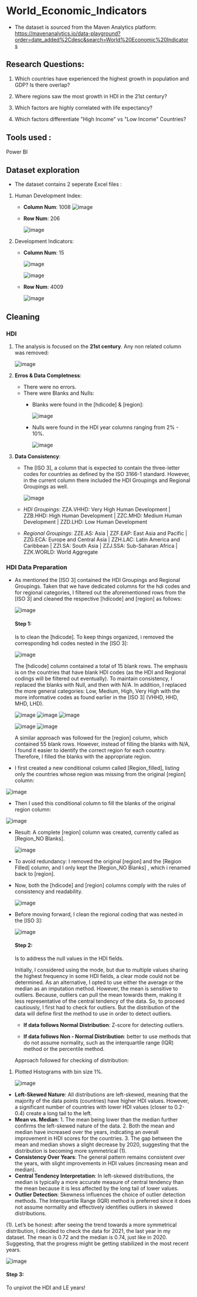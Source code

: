 # World_Economic_Indicators

+ The dataset is sourced from the Maven Analytics platform: https://mavenanalytics.io/data-playground?order=date_added%2Cdesc&search=World%20Economic%20Indicators
## Research Questions: 
1. Which countries have experienced the highest growth in population and GDP? Is there overlap?

2. Where regions saw the most growth in HDI in the 21st century?

3. Which factors are highly correlated with life expectancy?

4. Which factors differentiate "High Income" vs "Low Income" Countries?

## Tools used :

Power BI 

## Dataset exploration 
+ The dataset contains 2 seperate Excel files :
1. Human Development Index:
   + **Column Num**: 1008
     ![image](https://github.com/user-attachments/assets/546c38a4-15e7-4322-bf6f-58b26136d0ee)
     
   + **Row Num**: 206
     
     ![image](https://github.com/user-attachments/assets/49c380f2-661d-4c20-82e3-e5b4cccc47c1)





2. Development Indicators:
   + **Column Num**: 15
     
      ![image](https://github.com/user-attachments/assets/88156a78-62e2-4c17-94b1-3aabbebb160d)

     
      ![image](https://github.com/user-attachments/assets/c2ee2b2e-bce6-43d7-8129-bf7707080f9f)

   + **Row Num**: 4009
     
     ![image](https://github.com/user-attachments/assets/42cf9cf1-bf00-48e6-a0b1-4ea55181c83f)


## Cleaning 

### HDI

1. The analysis is focused on the **21st century**. Any non related column was removed:

    ![image](https://github.com/user-attachments/assets/9f1eb3ff-3c6d-4613-95ac-3662ab63f218)

    
1. **Erros & Data Completness**:
   + There were no errors.
   + There were Blanks and Nulls:
     * Blanks were found in the [hdicode] & [region]:

       ![image](https://github.com/user-attachments/assets/7e0ae7de-2f7e-49ef-8733-2a886d6fd424)

     * Nulls were found in the HDI year columns ranging from 2% - 10%.
    
       ![image](https://github.com/user-attachments/assets/e69ca14f-c785-4725-b446-d0bca3978fa7)

 2. **Data Consistency**:
     
     * The [ISO 3], a column that is expected to contain the three-letter codes for countries as defined by the ISO 3166-1 standard. However, in the current column there included the HDI Groupings and Regional Groupings as well.
    
       ![image](https://github.com/user-attachments/assets/c0b27f45-4aa3-4402-9df9-46eba1deadf1)

     * *HDI Groupings*: ZZA.VHHD: Very High Human Development | ZZB.HHD: High Human Development | ZZC.MHD: Medium Human Development | ZZD.LHD: Low Human Development

     * *Regional Groupings*: ZZE.AS: Asia | ZZF.EAP: East Asia and Pacific | ZZG.ECA: Europe and Central Asia | ZZH.LAC: Latin America and Caribbean | ZZI.SA: South Asia | ZZJ.SSA: Sub-Saharan Africa | ZZK.WORLD: World Aggregate
   
 ### HDI Data Preparation 

 + As mentioned the [ISO 3] contained the HDI Groupings and Regional Groupings. Taken that we have dedicated columns for the hdi codes and for regional categories, I filtered out the aforementioned rows from the [ISO 3] and cleaned the respective [hdicode] and [region] as follows:

   ![image](https://github.com/user-attachments/assets/e2f4f9d3-8388-464e-83d2-9b5bf5c387f5)

   #### Step 1:

     Is to clean the [hdicode]. To keep things organized, i removed the corresponding hdi codes nested in the [ISO 3]:
     
     ![image](https://github.com/user-attachments/assets/00ed5377-33ae-48e0-9135-7a33a15d83d5)

     The [hdicode] column contained a total of 15 blank rows. The emphasis is on the countries that have blank HDI codes (as the HDI and Regional codings will be filtered out eventually). To maintain consistency, I replaced the blanks with Null, and then with N/A. In addition, I replaced the more general categories: Low, Medium, High, Very High with the more informative codes as found earlier in the [ISO 3] (VHHD, HHD, MHD, LHD). 

     ![image](https://github.com/user-attachments/assets/69ba784f-4559-4e13-8503-40de22d68966)                  ![image](https://github.com/user-attachments/assets/fe15fc28-db2f-42db-9a02-b63c885a8b46)                                                                                              ![image](https://github.com/user-attachments/assets/506c62f5-843b-4038-a131-3d141d7606d1)

   ![image](https://github.com/user-attachments/assets/d4bd5c68-2c40-491e-8360-d8f9d42f2698)                                                                    ![image](https://github.com/user-attachments/assets/5e685cdc-f8bc-4695-b425-e3f505a5da37)


 
   A similar approach was followed for the [region] column, which contained 55 blank rows. However, instead of filling the blanks with N/A, I found it easier to identify the correct region for each country. Therefore, I filled the blanks with the appropriate region.
   
* I first created a new conditional column called [Region_filled], listing only the countries whose region was missing from the original [region] column:
      
 ![image](https://github.com/user-attachments/assets/af53f8e4-4781-406e-92c6-c24ce333ad1d)

* Then I used this conditional column to fill the blanks of the original region column: 

 ![image](https://github.com/user-attachments/assets/ba444660-76b9-4b1c-95d7-b42d6d795e3a)

 * Result: A complete [region] column was created, currently called as [Region_NO Blanks]. 

   ![image](https://github.com/user-attachments/assets/ed0833aa-6a0f-4249-9fee-ff795750c4f4)

 * To avoid redundancy: I removed the original [region] and the [Region Filled] column, and I only kept the [Region_NO Blanks] , which i renamed back to  [region].
   
 * Now, both the [hdicode] and [region] columns comply with the rules of consistency and readability.

   ![image](https://github.com/user-attachments/assets/f0688127-15b2-4523-8a37-3b7c6a715ca9)

 * Before moving forward, I clean the regional coding that was nested in the [ISO 3]:

   ![image](https://github.com/user-attachments/assets/80d85163-f6d0-4f6f-82cb-7c7dd5f3c030)


   #### Step 2:

   Is to address the null values in the HDI fields.

   Initially, I considered using the mode, but due to multiple values sharing the highest frequency in some HDI fields, a clear mode could not be determined. As an alternative, I opted to use either the average or the median as an imputation method. However, the mean is sensitive to outliers. Because, outliers can pull the mean towards them, making it less representative of the central tendency of the data. So, to proceed cautiously, I first had to check for outliers. But the distribution of the data will define first the method to use in order to detect outliers.

   * **If data follows Normal Distribution**: Z-score for detecting outliers.

   * **If data follows Non - Normal Distribution**: better to use methods that do not assume normality, such as the interquartile range (IQR) method or the percentile method.

   Approach followed for checking of distribution:

1.  Plotted Histograms with bin size 1%.  
  
      ![image](https://github.com/user-attachments/assets/7b071cd6-0d9e-46a0-8be1-7c9ae824744c)

- **Left-Skewed Nature**: All distributions are left-skewed, meaning that the majority of the data points (countries) have higher HDI values. However, a significant number of countries with lower HDI values (closer to 0.2-0.4) create a long tail to the left.
- **Mean vs. Median**: 1. The mean being lower than the median further confirms the left-skewed nature of the data.
                       2. Both the mean and median have increased over the years, indicating an overall improvement in HDI scores for the countries.
                       3. The gap between the mean and median shows a slight decrease by 2020, suggesting that the distribution is becoming more symmetrical (1). 
- **Consistency Over Years**: The general pattern remains consistent over the years, with slight improvements in HDI values (increasing mean and median).
- **Central Tendency Interpretation**: In left-skewed distributions, the median is typically a more accurate measure of central tendency than the mean because it is less affected by the long tail of lower values.
- **Outlier Detection**: Skewness influences the choice of outlier detection methods. The Interquartile Range (IQR) method is preferred since it does not assume normality and effectively identifies outliers in skewed distributions.

(1). Let’s be honest: after seeing the trend towards a more symmetrical distribution, I decided to check the data for 2021, the last year in my dataset. The mean is 0.72 and the median is 0.74, just like in 2020. Suggesting, that the progress might be getting stabilized in the most recent years.
  
  ![image](https://github.com/user-attachments/assets/25c704a8-6abf-467b-81a4-5db6c1bae861)

  

 #### Step 3:

 To unpivot the HDI and LE years! 















     





    



     
